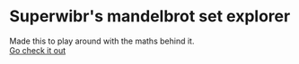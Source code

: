 # Superwibr's mandelbrot set explorer

Made this to play around with the maths behind it.<br>
[Go check it out](https://superwibr.github.io/mandelbrot/)